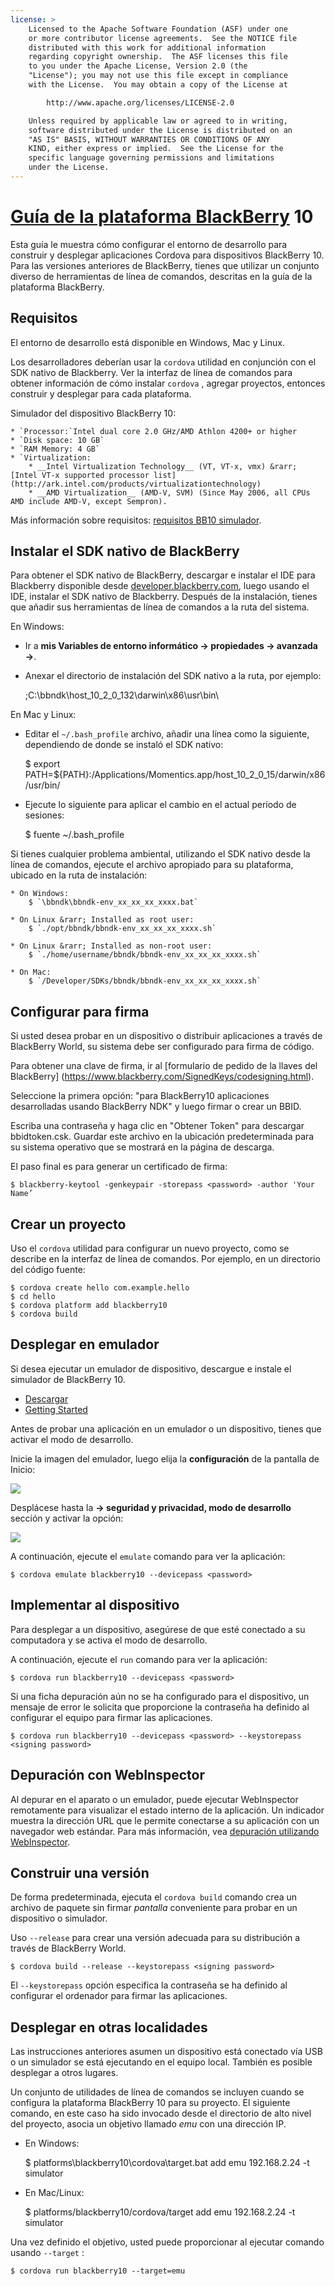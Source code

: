 ```yaml
---
license: >
    Licensed to the Apache Software Foundation (ASF) under one
    or more contributor license agreements.  See the NOTICE file
    distributed with this work for additional information
    regarding copyright ownership.  The ASF licenses this file
    to you under the Apache License, Version 2.0 (the
    "License"); you may not use this file except in compliance
    with the License.  You may obtain a copy of the License at

        http://www.apache.org/licenses/LICENSE-2.0

    Unless required by applicable law or agreed to in writing,
    software distributed under the License is distributed on an
    "AS IS" BASIS, WITHOUT WARRANTIES OR CONDITIONS OF ANY
    KIND, either express or implied.  See the License for the
    specific language governing permissions and limitations
    under the License.
---
```


# <a href="../blackberry/index.html">Guía de la plataforma BlackBerry</a> 10

Esta guía le muestra cómo configurar el entorno de desarrollo para construir y desplegar aplicaciones Cordova para dispositivos BlackBerry 10. Para las versiones anteriores de BlackBerry, tienes que utilizar un conjunto diverso de herramientas de línea de comandos, descritas en la guía de la plataforma BlackBerry.

## Requisitos

El entorno de desarrollo está disponible en Windows, Mac y Linux.

Los desarrolladores deberían usar la `cordova` utilidad en conjunción con el SDK nativo de Blackberry. Ver la interfaz de línea de comandos para obtener información de cómo instalar `cordova` , agregar proyectos, entonces construir y desplegar para cada plataforma.

Simulador del dispositivo BlackBerry 10:

    * `Processor:`Intel dual core 2.0 GHz/AMD Athlon 4200+ or higher
    * `Disk space: 10 GB`
    * `RAM Memory: 4 GB`
    * `Virtualization:
        * __Intel Virtualization Technology__ (VT, VT-x, vmx) &rarr; [Intel VT-x supported processor list](http://ark.intel.com/products/virtualizationtechnology)
        * __AMD Virtualization__ (AMD-V, SVM) (Since May 2006, all CPUs AMD include AMD-V, except Sempron).
    

Más información sobre requisitos: [requisitos BB10 simulador][1].

 [1]: http://developer.blackberry.com/devzone/develop/simulator/simulator_systemrequirements.html

## Instalar el SDK nativo de BlackBerry

Para obtener el SDK nativo de BlackBerry, descargar e instalar el IDE para Blackberry disponible desde [developer.blackberry.com][2], luego usando el IDE, instalar el SDK nativo de Blackberry. Después de la instalación, tienes que añadir sus herramientas de línea de comandos a la ruta del sistema.

 [2]: http://developer.blackberry.com/native/download/

En Windows:

*   Ir a **mis Variables de entorno informático → propiedades → avanzada →**.

*   Anexar el directorio de instalación del SDK nativo a la ruta, por ejemplo:
    
    ;C:\bbndk\host\_10\_2\_0\_132\darwin\x86\usr\bin\

En Mac y Linux:

*   Editar el `~/.bash_profile` archivo, añadir una línea como la siguiente, dependiendo de donde se instaló el SDK nativo:
    
    $ export PATH=${PATH}:/Applications/Momentics.app/host\_10\_2\_0\_15/darwin/x86/usr/bin/

*   Ejecute lo siguiente para aplicar el cambio en el actual período de sesiones:
    
    $ fuente ~/.bash_profile

Si tienes cualquier problema ambiental, utilizando el SDK nativo desde la línea de comandos, ejecute el archivo apropiado para su plataforma, ubicado en la ruta de instalación:

    * On Windows:
        $ `\bbndk\bbndk-env_xx_xx_xx_xxxx.bat`
    
    * On Linux &rarr; Installed as root user:
        $ `./opt/bbndk/bbndk-env_xx_xx_xx_xxxx.sh`
    
    * On Linux &rarr; Installed as non-root user:
        $ `./home/username/bbndk/bbndk-env_xx_xx_xx_xxxx.sh`
    
    * On Mac:
        $ `/Developer/SDKs/bbndk/bbndk-env_xx_xx_xx_xxxx.sh`
    

## Configurar para firma

Si usted desea probar en un dispositivo o distribuir aplicaciones a través de BlackBerry World, su sistema debe ser configurado para firma de código.

Para obtener una clave de firma, ir al \[formulario de pedido de la llaves del BlackBerry\] (https://www.blackberry.com/SignedKeys/codesigning.html).

Seleccione la primera opción: "para BlackBerry10 aplicaciones desarrolladas usando BlackBerry NDK" y luego firmar o crear un BBID.

Escriba una contraseña y haga clic en "Obtener Token" para descargar bbidtoken.csk. Guardar este archivo en la ubicación predeterminada para su sistema operativo que se mostrará en la página de descarga.

El paso final es para generar un certificado de firma:

    $ blackberry-keytool -genkeypair -storepass <password> -author 'Your Name’
    

## Crear un proyecto

Uso el `cordova` utilidad para configurar un nuevo proyecto, como se describe en la interfaz de línea de comandos. Por ejemplo, en un directorio del código fuente:

    $ cordova create hello com.example.hello
    $ cd hello
    $ cordova platform add blackberry10
    $ cordova build
    

## Desplegar en emulador

Si desea ejecutar un emulador de dispositivo, descargue e instale el simulador de BlackBerry 10.

*   [Descargar][2]
*   [Getting Started][3]

 [3]: http://developer.blackberry.com/devzone/develop/simulator/blackberry_10_simulator_start.html

Antes de probar una aplicación en un emulador o un dispositivo, tienes que activar el modo de desarrollo.

Inicie la imagen del emulador, luego elija la **configuración** de la pantalla de Inicio:

![][4]

 [4]: img/guide/platforms/blackberry10/bb_home.png

Desplácese hasta la **→ seguridad y privacidad, modo de desarrollo** sección y activar la opción:

![][5]

 [5]: img/guide/platforms/blackberry10/bb_devel.png

A continuación, ejecute el `emulate` comando para ver la aplicación:

    $ cordova emulate blackberry10 --devicepass <password>
    

## Implementar al dispositivo

Para desplegar a un dispositivo, asegúrese de que esté conectado a su computadora y se activa el modo de desarrollo.

A continuación, ejecute el `run` comando para ver la aplicación:

    $ cordova run blackberry10 --devicepass <password>
    

Si una ficha depuración aún no se ha configurado para el dispositivo, un mensaje de error le solicita que proporcione la contraseña ha definido al configurar el equipo para firmar las aplicaciones.

    $ cordova run blackberry10 --devicepass <password> --keystorepass <signing password>
    

## Depuración con WebInspector

Al depurar en el aparato o un emulador, puede ejecutar WebInspector remotamente para visualizar el estado interno de la aplicación. Un indicador muestra la dirección URL que le permite conectarse a su aplicación con un navegador web estándar. Para más información, vea [depuración utilizando WebInspector][6].

 [6]: http://developer.blackberry.com/html5/documentation/web_inspector_overview_1553586_11.html

## Construir una versión

De forma predeterminada, ejecuta el `cordova build` comando crea un archivo de paquete sin firmar *pantalla* conveniente para probar en un dispositivo o simulador.

Uso `--release` para crear una versión adecuada para su distribución a través de BlackBerry World.

    $ cordova build --release --keystorepass <signing password>
    

El `--keystorepass` opción especifica la contraseña se ha definido al configurar el ordenador para firmar las aplicaciones.

## Desplegar en otras localidades

Las instrucciones anteriores asumen un dispositivo está conectado vía USB o un simulador se está ejecutando en el equipo local. También es posible desplegar a otros lugares.

Un conjunto de utilidades de línea de comandos se incluyen cuando se configura la plataforma BlackBerry 10 para su proyecto. El siguiente comando, en este caso ha sido invocado desde el directorio de alto nivel del proyecto, asocia un objetivo llamado *emu* con una dirección IP.

*   En Windows:
    
    $ platforms\blackberry10\cordova\target.bat add emu 192.168.2.24 -t simulator

*   En Mac/Linux:
    
    $ platforms/blackberry10/cordova/target add emu 192.168.2.24 -t simulator

Una vez definido el objetivo, usted puede proporcionar al ejecutar comando usando `--target` :

    $ cordova run blackberry10 --target=emu